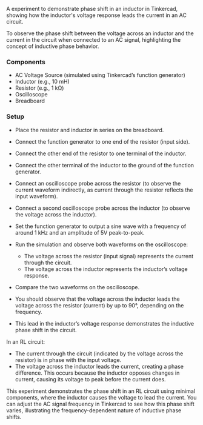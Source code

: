 A experiment to demonstrate phase shift in an inductor in Tinkercad, showing how the inductor's voltage response leads the current in an AC circuit.

To observe the phase shift between the voltage across an inductor and the current in the circuit when connected to an AC signal, highlighting the concept of inductive phase behavior.

### Components

- AC Voltage Source (simulated using Tinkercad’s function generator)
- Inductor (e.g., 10 mH)
- Resistor (e.g., 1 kΩ)
- Oscilloscope
- Breadboard

### Setup

   - Place the resistor and inductor in series on the breadboard.
   - Connect the function generator to one end of the resistor (input side).
   - Connect the other end of the resistor to one terminal of the inductor.
   - Connect the other terminal of the inductor to the ground of the function generator.

   - Connect an oscilloscope probe across the resistor (to observe the current waveform indirectly, as current through the resistor reflects the input waveform).
   - Connect a second oscilloscope probe across the inductor (to observe the voltage across the inductor).

   - Set the function generator to output a sine wave with a frequency of around 1 kHz and an amplitude of 5V peak-to-peak.

   - Run the simulation and observe both waveforms on the oscilloscope:
     - The voltage across the resistor (input signal) represents the current through the circuit.
     - The voltage across the inductor represents the inductor’s voltage response.

   - Compare the two waveforms on the oscilloscope.
   - You should observe that the voltage across the inductor leads the voltage across the resistor (current) by up to 90°, depending on the frequency.
   - This lead in the inductor’s voltage response demonstrates the inductive phase shift in the circuit.

In an RL circuit:

- The current through the circuit (indicated by the voltage across the resistor) is in phase with the input voltage.
- The voltage across the inductor leads the current, creating a phase difference. This occurs because the inductor opposes changes in current, causing its voltage to peak before the current does.

This experiment demonstrates the phase shift in an RL circuit using minimal components, where the inductor causes the voltage to lead the current. You can adjust the AC signal frequency in Tinkercad to see how this phase shift varies, illustrating the frequency-dependent nature of inductive phase shifts.